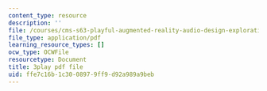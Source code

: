 ```yaml
---
content_type: resource
description: ''
file: /courses/cms-s63-playful-augmented-reality-audio-design-exploration-fall-2019/ffe7c16b1c3008979ff9d92a989a9beb_hbBGpXBf3Ig.pdf
file_type: application/pdf
learning_resource_types: []
ocw_type: OCWFile
resourcetype: Document
title: 3play pdf file
uid: ffe7c16b-1c30-0897-9ff9-d92a989a9beb
---
```

